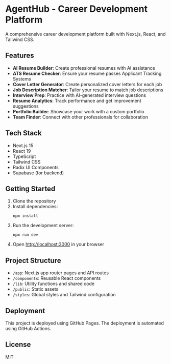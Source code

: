 # AgentHub - Career Development Platform

A comprehensive career development platform built with Next.js, React, and Tailwind CSS.

## Features

- **AI Resume Builder**: Create professional resumes with AI assistance
- **ATS Resume Checker**: Ensure your resume passes Applicant Tracking Systems
- **Cover Letter Generator**: Create personalized cover letters for each job
- **Job Description Matcher**: Tailor your resume to match job descriptions
- **Interview Prep**: Practice with AI-generated interview questions
- **Resume Analytics**: Track performance and get improvement suggestions
- **Portfolio Builder**: Showcase your work with a custom portfolio
- **Team Finder**: Connect with other professionals for collaboration

## Tech Stack

- Next.js 15
- React 19
- TypeScript
- Tailwind CSS
- Radix UI Components
- Supabase (for backend)

## Getting Started

1. Clone the repository
2. Install dependencies:
   ```
   npm install
   ```
3. Run the development server:
   ```
   npm run dev
   ```
4. Open [http://localhost:3000](http://localhost:3000) in your browser

## Project Structure

- `/app`: Next.js app router pages and API routes
- `/components`: Reusable React components
- `/lib`: Utility functions and shared code
- `/public`: Static assets
- `/styles`: Global styles and Tailwind configuration

## Deployment

This project is deployed using GitHub Pages. The deployment is automated using GitHub Actions.

## License

MIT
